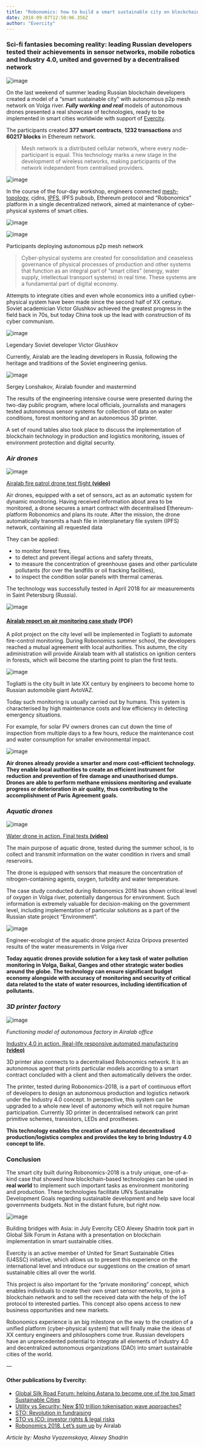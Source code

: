 ```yaml
---
title: "Robonomics: how to build a smart sustainable city on blockchain"
date: 2018-09-07T12:50:06.356Z
author: "Evercity"
---
```


### Sci-fi fantasies becoming reality: leading Russian developers tested their achievements in sensor networks, mobile robotics and Industry 4.0, united and governed by a decentralised network




![image](https://cdn-images-1.medium.com/max/800/1*KAHN5OzDKw65hIA-KAkE2g.png)



On the last weekend of summer leading Russian blockchain developers created a model of a “smart sustainable city” with autonomous p2p mesh network on Volga river. **_Fully working and real_** models of autonomous drones presented a real showcase of technologies, ready to be implemented in smart cities worldwide with support of [Evercity](https://evercity.io/).

The participants created **377 smart contracts**, **1232 transactions** and **60217 blocks** in Ethereum network.
> Mesh network is a distributed cellular network, where every node-participant is equal. This technology marks a new stage in the development of wireless networks, making participants of the network independent from centralised providers.



![image](https://cdn-images-1.medium.com/max/800/1*2i96YXQmJzwXd9Jpd4QhJg.jpeg)



In the course of the four-day workshop, engineers connected [mesh-topology](https://www.computerhope.com/jargon/m/mesh.htm), cjdns, [IPFS](https://en.wikipedia.org/wiki/InterPlanetary_File_System), IPFS pubsub, Ethereum protocol and “Robonomics” platform in a single decentralized network, aimed at maintenance of cyber-physical systems of smart cities.



![image](https://cdn-images-1.medium.com/max/600/0*kluOCIwOOdTilrgK.png)





![image](https://cdn-images-1.medium.com/max/600/0*iVLNU-H2aKBnPK0y.png)

Participants deploying autonomous p2p mesh network

> Cyber-physical systems are created for consolidation and ceaseless governance of physical processes of production and other systems that function as an integral part of “smart cities” (energy, water supply, intellectual transport systems) in real time. These systems are a fundamental part of digital economy.

Attempts to integrate cities and even whole economics into a unified cyber-physical system have been made since the second half of XX century. Soviet academician Victor Glushkov achieved the greatest progress in the field back in 70s, but today China took up the lead with construction of its cyber communism.




![image](https://cdn-images-1.medium.com/max/800/1*wAme-EU3TvWtb-JP_axBuw.jpeg)

Legendary Soviet developer Victor Glushkov



Currently, Airalab are the leading developers in Russia, following the heritage and traditions of the Soviet engineering genius.




![image](https://cdn-images-1.medium.com/max/800/1*4tGHvzcH0RUN0yaQrt8nNw.png)

Sergey Lonshakov, Airalab founder and mastermind



The results of the engineering intensive course were presented during the two-day public program, where local officials, journalists and managers tested autonomous sensor systems for collection of data on water conditions, forest monitoring and an autonomous 3D printer.

A set of round tables also took place to discuss the implementation of blockchain technology in production and logistics monitoring, issues of environment protection and digital security.

### **_Air drones_**




![image](https://cdn-images-1.medium.com/max/800/0*60mQr_fSdYL9NKsd.png)



[Airalab fire patrol drone test flight **(video)**](https://youtu.be/75ldYYs2Xgw?t=1m41s)

Air drones, equipped with a set of sensors, act as an automatic system for dynamic monitoring. Having received information about area to be monitored, a drone secures a smart contract with decentralised Ethereum-platform Robonomics and plans its route. After the mission, the drone automatically transmits a hash file in interplanetary file system (IPFS) network, containing all requested data

They can be applied:

*   to monitor forest fires,
*   to detect and prevent illegal actions and safety threats,
*   to measure the concentration of greenhouse gases and other particulate pollutants (for over the landfills or oil fracking facilities),
*   to inspect the condition solar panels with thermal cameras.

The technology was successfully tested in April 2018 for air measurements in Saint Petersburg (Russia).




![image](https://cdn-images-1.medium.com/max/800/1*rGwvn_N1h66z_ajVx67Irw.png)



#### [Airalab report on air monitoring case study](https://drive.google.com/file/d/1ErPvSn0Sh1JKp-q01hD7IVUTo8YVgHEt/view?usp=sharing) (PDF)

A pilot project on the city level will be implemented in Togliatti to automate fire-control monitoring. During Robonomics summer school, the developers reached a mutual agreement with local authorities. This autumn, the city administration will provide Airalab team with all statistics on ignition centers in forests, which will become the starting point to plan the first tests.




![image](https://cdn-images-1.medium.com/max/800/1*bxbcpGKGFK3MjkqlafTGkA.jpeg)

Togliatti is the city built in late XX century by engineers to become home to Russian automobile giant AvtoVAZ.



Today such monitoring is usually carried out by humans. This system is characterised by high maintenance costs and low efficiency in detecting emergency situations.

For example, for solar PV owners drones can cut down the time of inspection from multiple days to a few hours, reduce the maintenance cost and water consumption for smaller environmental impact.




![image](https://cdn-images-1.medium.com/max/800/1*cfuCkyTSU0JFfNT9trqv6A.jpeg)



**Air drones already provide a smarter and more cost-efficient technology. They enable local authorities to create an efficient instrument for reduction and prevention of fire damage and unauthorised dumps. Drones are able to perform methane emissions monitoring and evaluate progress or deterioration in air quality, thus contributing to the accomplishment of Paris Agreement goals.**

### **_Aquatic drones_**




![image](https://cdn-images-1.medium.com/max/800/0*iExb1RIqFM2dg-dJ.jpg)



[Water drone in action. Final tests **(video)**](https://www.youtube.com/watch?v=1_9txoVLkj8&amp;feature=youtu.be)

The main purpose of aquatic drone, tested during the summer school, is to collect and transmit information on the water condition in rivers and small reservoirs.

The drone is equipped with sensors that measure the concentration of nitrogen-containing agents, oxygen, turbidity and water temperature.

The case study conducted during Robonomics 2018 has shown critical level of oxygen in Volga river, potentially dangerous for environment. Such information is extremely valuable for decision-making on the government level, including implementation of particular solutions as a part of the Russian state project “Environment”.




![image](https://cdn-images-1.medium.com/max/800/1*tt02rJ2mqqlWAtMHhPX4gA.jpeg)

Engineer-ecologist of the aquatic drone project Aziza Oripova presented results of the water measurements in Volga river



**Today aquatic drones provide solution for a key task of water pollution monitoring in Volga, Baikal, Ganges and other strategic water bodies around the globe. The technology can ensure significant budget economy alongside with accuracy of monitoring and security of critical data related to the state of water resources, including identification of pollutants.**

### **_3D printer factory_**




![image](https://cdn-images-1.medium.com/max/800/0*1KAwR7521E--0Jj1.jpg)

_Functioning model of autonomous factory in Airalab office_



[Industry 4.0 in action. Real-life responsive automated manufacturing **(video)**](https://www.youtube.com/watch?v=W5nZdaRRAkY&amp;index=5&amp;list=PLkys45xOYDp0HZTat9ZGoRWZLicTDRcMF)

3D printer also connects to a decentralised Robonomics network. It is an autonomous agent that prints particular models according to a smart contract concluded with a client and then automatically delivers the order.

The printer, tested during Robonomics-2018, is a part of continuous effort of developers to design an autonomous production and logistics network under the Industry 4.0 concept. In perspective, this system can be upgraded to a whole new level of autonomy which will not require human participation. Currently 3D printer in decentralised network can print primitive schemes, transistors, LEDs and prostheses.

**This technology enables the creation of automated decentralised production/logistics complex and provides the key to bring Industry 4.0 concept to life.**

### **Conclusion**

The smart city built during Robonomics-2018 is a truly unique, one-of-a-kind case that showed how blockchain-based technologies can be used in **real world** to implement such important tasks as environment monitoring and production. These technologies facilitate UN’s Sustainable Development Goals regarding sustainable development and help save local governments budgets. Not in the distant future, but right now.




![image](https://cdn-images-1.medium.com/max/800/1*nmvz1owCAFpLxA-zC9WoTg.jpeg)

Building bridges with Asia: in July Evercity CEO Alexey Shadrin took part in Global Silk Forum in Astana with a presentation on blockchain implementation in smart sustainable cities.



Evercity is an active member of United for Smart Sustainable Cities (U4SSC) initiative, which allows us to present this experience on the international level and introduce our suggestions on the creation of smart sustainable cities all over the world.

This project is also important for the “private monitoring” concept, which enables individuals to create their own smart sensor networks, to join a blockchain network and to sell the received data with the help of the IoT protocol to interested parties. This concept also opens access to new business opportunities and new markets.

Robonomics experience is an big milestone on the way to the creation of a unified platform (сyber-physical system) that will finally make the ideas of XX century engineers and philosophers come true. Russian developers have an unprecedented potential to integrate all elements of Industry 4.0 and decentralized autonomous organizations (DAO) into smart sustainable cities of the world.

—

#### **Other publications by Evercity:**

*   [Global Silk Road Forum: helping Astana to become one of the top Smart Sustainable Cities](https://medium.com/evercity-blog/global-silk-road-forum-helping-astana-to-become-one-of-the-top-smart-sustainable-cities-2c48b98aa911)
*   [Utility vs Security: New $10 trillion tokenisation wave approaches?](https://medium.com/evercity-blog/utility-vs-security-new-10-trillion-tokenisation-wave-approaches-4b36262c4bc9)
*   [STO: Revolution in fundraising](https://medium.com/evercity-blog/sto-revolution-in-fundraising-7c6467f27087)
*   [STO vs ICO: investor rights &amp; legal risks](https://medium.com/evercity-blog/sto-vs-ico-investor-rights-legal-risks-418c01bde767)
*   [Robonomics 2018. Let’s sum up](https://blog.aira.life/robonomics-2018-lets-sum-up-d6cc10110c0b) by Airalab

_Article by: Masha Vyazemskaya, Alexey Shadrin_
